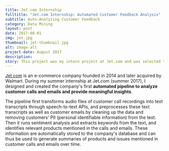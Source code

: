 ```yaml
---
title: Jet.com Internship
fulltitle: "Jet.com Internship: Automated Customer Feedback Analysis"
subtitle: Auto-Analyzing Customer Feedback
category: Data Mining
layout: post
date: 2017-08-01
img: jet.jpg
thumbnail: jet-thumbnail.jpg
alt: image-alt
project-date: August 2017
description: 
story: This project was my intern project at Jet.com and was selected to be one of the 5 highlighted intern projects of that summer. 
---
```



[Jet.com](https://jet.com/) is an e-commerce company founded in 2014 and later acquired by Walmart. During my summer internship at Jet.com (summer 2017), I designed and created the company's first **automated pipeline to analyze customer calls and emails and provide meaningful insights**.

The pipeline first transforms audio files of customer call recordings into text transcripts through speech-to-text APIs, and preprocesses these text transcripts as well as customer emails by cleaning up the data and removing customers' PII (personal identifiable information) from the text. Then it runs sentiment analysis and extracts keywords from the text, and identifies relevant products mentioned in the calls and emails. These information are automatically stored to the company's database and can thus be used to generate summaries of products and issues mentioned in customer calls and emails over time. 